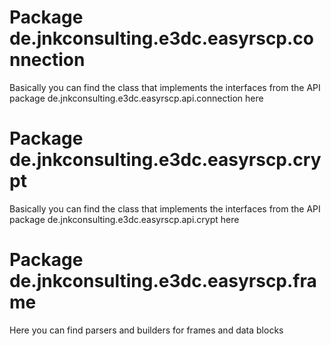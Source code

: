 # Package de.jnkconsulting.e3dc.easyrscp.connection

Basically you can find the class that implements the interfaces from the API package de.jnkconsulting.e3dc.easyrscp.api.connection here

# Package de.jnkconsulting.e3dc.easyrscp.crypt

Basically you can find the class that implements the interfaces from the API package de.jnkconsulting.e3dc.easyrscp.api.crypt here

# Package de.jnkconsulting.e3dc.easyrscp.frame

Here you can find parsers and builders for frames and data blocks
